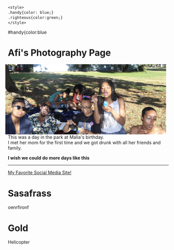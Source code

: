 ```
<style>
.handy{color: blue;}
.righteous{color:green;}
</style>
```
#handy{color:blue

<h1>Afi's Photography Page</h1>

<img src="IMG_E3632.JPG" alt="Friends" style="float: right; margin-right: 8px;" />
<p>This was a day in the park at Malia's birthday.<br> I met her mom for the first time and we got drunk with all her friends and family.</p>
<strong> I wish we could do more days like this</strong>
<hr>

<a href="wwww.Facebook.com">My Favorite Social Media Site!</a> 


<body>
     <div class="righteous">
          <h1>Sasafrass</h1>
          <p> oenrfironf</p>
     </div>
<div class="handy">
          <h1>Gold</h1>
          <p> Helicopter</p>
     </div>
</body>     
